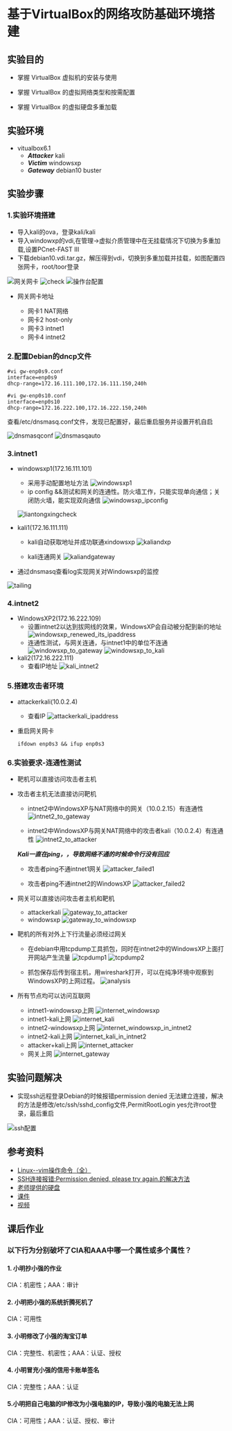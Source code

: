 # 基于VirtualBox的网络攻防基础环境搭建
## 实验目的
- 掌握 VirtualBox 虚拟机的安装与使用

- 掌握 VirtualBox 的虚拟网络类型和按需配置

- 掌握 VirtualBox 的虚拟硬盘多重加载



## 实验环境
- vitualbox6.1
    + ***Attacker***     kali
    + ***Victim***     windowsxp
    +  ***Gateway***   debian10 buster

## 实验步骤

### 1.实验环境搭建
- 导入kali的ova，登录kali/kali 
- 导入windowxp的vdi,在管理->虚拟介质管理中在无挂载情况下切换为多重加载,设置PCnet-FAST III
- 下载debian10.vdi.tar.gz，解压得到vdi，切换到多重加载并挂载，如图配置四张网卡，root/toor登录

![网关网卡](img/ipacheck.png)
![check](img/networkinterfacevimcheck.png)
![操作台配置](img/table.png)

- 网关网卡地址

    + 网卡1 NAT网络
    + 网卡2 host-only
    + 网卡3 intnet1
    + 网卡4 intnet2

### 2.配置Debian的dncp文件
```
#vi gw-enp0s9.conf
interface=enp0s9
dhcp-range=172.16.111.100,172.16.111.150,240h

#vi gw-enp0s10.conf
interface=enp0s10
dhcp-range=172.16.222.100,172.16.222.150,240h
```

查看/etc/dnsmasq.conf文件，发现已配置好，最后重启服务并设置开机自启

![dnsmasqconf](img/dnsmasqconf.png)
![dnsmasqauto](img/dnsmasqrebootandauto.png)

### 3.intnet1
- windowsxp1(172.16.111.101)
    + 采用手动配置地址方法
    ![windowsxp1](img/windowsxphandly.png)
    + ip config &&测试和网关的连通性。防火墙工作，只能实现单向通信；关闭防火墙，能实现双向通信
    ![windowsxp_ipconfig](img/windowsxptogateway.png)

    ![liantongxingcheck](img/xpanddebianafterclosethewall.png)

- kali1(172.16.111.111)
    + kali自动获取地址并成功联通xindowsxp
    ![kaliandxp](img/kalisuccess.png)

    + kali连通网关
    ![kaliandgateway](img/kalitogateway.png)

- 通过dnsmasq查看log实现网关对Windowsxp的监控

![tailing](img/gatewaytailswindowsxpviadnsmasqlog.png)
### 4.intnet2
- WindowsXP2(172.16.222.109)
    + 设置intnet2以达到拔网线的效果，WindowsXP会自动被分配到新的地址
    ![windowsxp_renewed_its_ipaddress](img/windowsxpipconfigrenew.png)
    + 连通性测试，与网关连通，与intnet1中的单位不连通
    ![windowsxp_to_gateway](img/windowsxpinintnet2togateway.png)
    ![windowsxp_to_kali](img/windowsxpinintnet2tokaliinintnet1.png)
- kali2(172.16.222.111)
    + 查看IP地址
    ![kali_intnet2](img/intnet2kaliipa.png)

### 5.搭建攻击者环境
- attackerkali(10.0.2.4)
    + 查看IP
    ![attackerkali_ipaddress](img/attackerkaliipa.png)


- 重启网关网卡
    ```
    ifdown enp0s3 && ifup enp0s3
    ```

### 6.实验要求-连通性测试

- 靶机可以直接访问攻击者主机
- 攻击者主机无法直接访问靶机

    + intnet2中WindowsXP与NAT网络中的网关（10.0.2.15）有连通性
    ![intnet2_to_gateway](img/intnet2tonatgateway.png)

    + intnet2中WindowsXP与网关NAT网络中的攻击者kali（10.0.2.4）有连通性
    ![intnet2_to_attacker](img/intnet2tonatattackerkali.png)
    
    ***Kali一直在ping，，导致网络不通的时候命令行没有回应***
    + 攻击者ping不通intnet1网关
    ![attacker_failed1](img/attackerkalifailedtogatewayinintnet1.png)

    + 攻击者ping不通intnet2的WindowsXP
    ![attacker_failed2](img/attackerkalifailedtointnet2.png)
    


- 网关可以直接访问攻击者主机和靶机
    + attackerkali
    ![gateway_to_attacker](img/gatewaytoattacker.png)
    + windowsxp
    ![gateway_to_windowsxp](img/gatewaytowindosxp.png)

- 靶机的所有对外上下行流量必须经过网关
    + 在debian中用tcpdump工具抓包，同时在intnet2中的WindowsXP上面打开网站产生流量
    ![tcpdump1](img/tcpdumpinwindowsxp.png)
    ![tcpdump2](img/tcpdump抓包操作.png)

    + 抓包保存后传到宿主机，用wireshark打开，可以在纯净环境中观察到WindowsXP的上网过程。
    ![analysis](img/wireshark.png)

- 所有节点均可以访问互联网
    + intnet1-windowsxp上网
    ![internet_windowsxp](img/internetwindowsxp.png)
    + intnet1-kali上网
    ![internet_kali](img/internetkali.png)
    + intnet2-windowsxp上网
    ![internet_windowsxp_in_intnet2](img/internetinintnet2.png)
    + intnet2-kali上网
    ![internet_kali_in_intnet2](img/internetkaliinintnet2.png)
    + attacker+kali上网
    ![internet_attacker](img/internetattackerkali.png)
    + 网关上网
    ![internet_gateway](img/internetgateway.png)

## 实验问题解决
- 实现ssh远程登录Debian的时候报错permission denied 无法建立连接，解决的方法是修改/etc/ssh/sshd_config文件,PermitRootLogin yes允许root登录，最后重启

![ssh配置](img/ssh.png)

## 参考资料
- [Linux--vim操作命令（全）](https://blog.csdn.net/pansaky/article/details/83755750)
- [SSH连接报错:Permission denied, please try again.的解决方法](https://cloud.tencent.com/developer/article/1454777)
- [老师提供的硬盘](https://c4pr1c3.gitee.io/cuc-wiki/ns/2021/calendar.html)
- [课件](https://c4pr1c3.gitee.io/cuc-ns/chap0x01/exp.html)
- [视频](https://www.bilibili.com/video/BV1CL41147vX?p=12)

## 课后作业

### 以下⾏为分别破坏了CIA和AAA中哪⼀个属性或多个属性？
#### 1.	小明抄小强的作业
CIA：机密性；AAA：审计
#### 2. 小明把小强的系统折腾死机了
CIA：可用性
#### 3. 小明修改了小强的淘宝订单
CIA：完整性、机密性；AAA：认证、授权
#### 4. 小明冒充小强的信用卡账单签名
CIA：完整性；AAA：认证
#### 5.小明把自⼰电脑的IP修改为小强电脑的IP，导致小强的电脑⽆法上⽹
CIA：可用性；AAA：认证、授权、审计